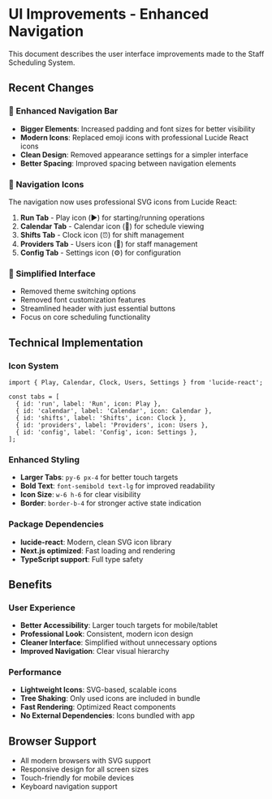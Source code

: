 # UI Improvements - Enhanced Navigation

This document describes the user interface improvements made to the Staff Scheduling System.

## Recent Changes

### 🎨 Enhanced Navigation Bar
- **Bigger Elements**: Increased padding and font sizes for better visibility
- **Modern Icons**: Replaced emoji icons with professional Lucide React icons
- **Clean Design**: Removed appearance settings for a simpler interface
- **Better Spacing**: Improved spacing between navigation elements

### 🔧 Navigation Icons
The navigation now uses professional SVG icons from Lucide React:

1. **Run Tab** - Play icon (▶️) for starting/running operations
2. **Calendar Tab** - Calendar icon (📅) for schedule viewing
3. **Shifts Tab** - Clock icon (⏰) for shift management
4. **Providers Tab** - Users icon (👥) for staff management  
5. **Config Tab** - Settings icon (⚙️) for configuration

### 🎯 Simplified Interface
- Removed theme switching options
- Removed font customization features
- Streamlined header with just essential buttons
- Focus on core scheduling functionality

## Technical Implementation

### Icon System
```tsx
import { Play, Calendar, Clock, Users, Settings } from 'lucide-react';

const tabs = [
  { id: 'run', label: 'Run', icon: Play },
  { id: 'calendar', label: 'Calendar', icon: Calendar },
  { id: 'shifts', label: 'Shifts', icon: Clock },
  { id: 'providers', label: 'Providers', icon: Users },
  { id: 'config', label: 'Config', icon: Settings },
];
```

### Enhanced Styling
- **Larger Tabs**: `py-6 px-4` for better touch targets
- **Bold Text**: `font-semibold text-lg` for improved readability
- **Icon Size**: `w-6 h-6` for clear visibility
- **Border**: `border-b-4` for stronger active state indication

### Package Dependencies
- **lucide-react**: Modern, clean SVG icon library
- **Next.js optimized**: Fast loading and rendering
- **TypeScript support**: Full type safety

## Benefits

### User Experience
- **Better Accessibility**: Larger touch targets for mobile/tablet
- **Professional Look**: Consistent, modern icon design
- **Cleaner Interface**: Simplified without unnecessary options
- **Improved Navigation**: Clear visual hierarchy

### Performance
- **Lightweight Icons**: SVG-based, scalable icons
- **Tree Shaking**: Only used icons are included in bundle
- **Fast Rendering**: Optimized React components
- **No External Dependencies**: Icons bundled with app

## Browser Support
- All modern browsers with SVG support
- Responsive design for all screen sizes
- Touch-friendly for mobile devices
- Keyboard navigation support
